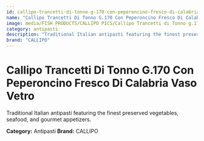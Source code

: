 ```yaml
---
id: callipo-trancetti-di-tonno-g-170-con-peperoncino-fresco-di-calabria-vaso-vetro
name: "Callipo Trancetti Di Tonno G.170 Con Peperoncino Fresco Di Calabria Vaso Vetro"
image: media/FISH PRODUCTS/CALLIPO PICS/Callipo Trancetti di Tonno g.170 con peperoncino fresco di Calabria vaso vetro.jpg
category: antipasti
description: "Traditional Italian antipasti featuring the finest preserved vegetables, seafood, and gourmet appetizers."
brand: "CALLIPO"
---
```


# Callipo Trancetti Di Tonno G.170 Con Peperoncino Fresco Di Calabria Vaso Vetro

Traditional Italian antipasti featuring the finest preserved vegetables, seafood, and gourmet appetizers.

**Category:** Antipasti
**Brand:** CALLIPO
